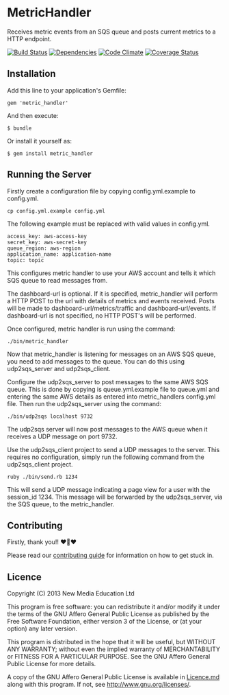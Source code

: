 # MetricHandler

Receives metric events from an SQS queue and posts current metrics to a HTTP endpoint.

[![Build Status](https://travis-ci.org/meducation/metric_handler.png)](https://travis-ci.org/meducation/metric_handler)
[![Dependencies](https://gemnasium.com/meducation/metric_handler.png?travis)](https://gemnasium.com/meducation/metric_handler)
[![Code Climate](https://codeclimate.com/github/meducation/metric_handler.png)](https://codeclimate.com/github/meducation/metric_handler)
[![Coverage Status](https://coveralls.io/repos/meducation/metric_handler/badge.png)](https://coveralls.io/r/meducation/metric_handler)

## Installation

Add this line to your application's Gemfile:

    gem 'metric_handler'

And then execute:

    $ bundle

Or install it yourself as:

    $ gem install metric_handler

## Running the Server

Firstly create a configuration file by copying config.yml.example to config.yml.

```
cp config.yml.example config.yml
```

The following example must be replaced with valid values in config.yml.

```
access_key: aws-access-key
secret_key: aws-secret-key
queue_region: aws-region
application_name: application-name
topic: topic
```

This configures metric handler to use your AWS account and tells it which 
SQS queue to read messages from.

The dashboard-url is optional. If it is specified, metric_handler will
perform a HTTP POST to the url with details of metrics and events received.
Posts will be made to dashboard-url/metrics/traffic and
dashboard-url/events. If dashboard-url is not specified, no HTTP POST's
will be performed.

Once configured, metric handler is run using the command:

```
./bin/metric_handler
```

Now that metric_handler is listening for messages on an AWS SQS queue, you
need to add messages to the queue. You can do this using udp2sqs_server and
udp2sqs_client.

Configure the udp2sqs_server to post messages to the same AWS SQS queue.
This is done by copying is queue.yml.example file to queue.yml and
entering the same AWS details as entered into metric_handlers config.yml
file. Then run the udp2sqs_server using the command:

```
./bin/udp2sqs localhost 9732
```

The udp2sqs server will now post messages to the AWS queue when it receives
a UDP message on port 9732.

Use the udp2sqs_client project to send a UDP messages to the server. This
requires no configuration, simply run the following command from the
udp2sqs_client project.

```
ruby ./bin/send.rb 1234
```

This will send a UDP message indicating a page view for a user with the
session_id 1234. This message will be forwarded by the udp2sqs_server,
via the SQS queue, to the metric_handler.

## Contributing

Firstly, thank you!! :heart::sparkling_heart::heart:

Please read our [contributing guide](https://github.com/meducation/udp2sqs-client/tree/master/CONTRIBUTING.md) for information on how to get stuck in.

## Licence

Copyright (C) 2013 New Media Education Ltd

This program is free software: you can redistribute it and/or modify
it under the terms of the GNU Affero General Public License as published by
the Free Software Foundation, either version 3 of the License, or
(at your option) any later version.

This program is distributed in the hope that it will be useful,
but WITHOUT ANY WARRANTY; without even the implied warranty of
MERCHANTABILITY or FITNESS FOR A PARTICULAR PURPOSE.  See the
GNU Affero General Public License for more details.

A copy of the GNU Affero General Public License is available in [Licence.md](https://github.com/meducation/udp2sqs-client/blob/master/LICENCE.md)
along with this program.  If not, see <http://www.gnu.org/licenses/>.
